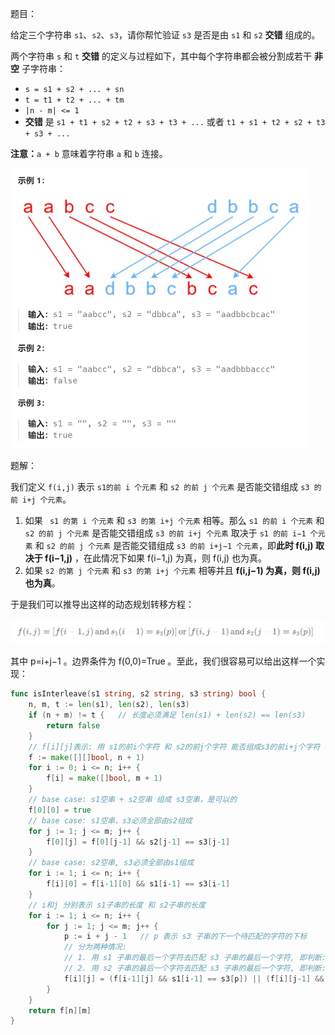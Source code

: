 题目：

给定三个字符串 `s1`、`s2`、`s3`，请你帮忙验证 `s3` 是否是由 `s1` 和 `s2` **交错** 组成的。

两个字符串 `s` 和 `t` **交错** 的定义与过程如下，其中每个字符串都会被分割成若干 **非空** 子字符串：

- `s = s1 + s2 + ... + sn`
- `t = t1 + t2 + ... + tm`
- `|n - m| <= 1`
- **交错** 是 `s1 + t1 + s2 + t2 + s3 + t3 + ...` 或者 `t1 + s1 + t2 + s2 + t3 + s3 + ...`

**注意：**`a + b` 意味着字符串 `a` 和 `b` 连接。

<img src="7.交错字符串.assets/image-20231022221404567.png" alt="image-20231022221404567" style="zoom:50%;" />

题解：

我们定义 `f(i,j)` 表示 `s1的前 i 个元素` 和 `s2 的前 j 个元素` 是否能交错组成 `s3 的前 i+j 个元素`。

1. 如果 ` s1 的第 i 个元素` 和 `s3 的第 i+j 个元素` 相等。那么 `s1 的前 i 个元素` 和 `s2 的前 j 个元素` 是否能交错组成 `s3 的前 i+j 个元素` 取决于 `s1 的前 i−1 个元素` 和 `s2 的前 j 个元素` 是否能交错组成 `s3 的前 i+j−1 个元素`，即**此时 f(i,j) 取决于 f(i−1,j)** ，在此情况下如果 f(i−1,j) 为真，则 f(i,j) 也为真。
2. 如果 `s2 的第 j 个元素` 和 `s3 的第 i+j 个元素` 相等并且 **f(i,j−1) 为真，则 f(i,j) 也为真**。

于是我们可以推导出这样的动态规划转移方程：

<img src="7.交错字符串.assets/image-20231022221843767.png" alt="image-20231022221843767" style="zoom:67%;" />

其中 p=i+j−1 。边界条件为 f(0,0)=True 。至此，我们很容易可以给出这样一个实现：

```go
func isInterleave(s1 string, s2 string, s3 string) bool {
    n, m, t := len(s1), len(s2), len(s3)
    if (n + m) != t {   // 长度必须满足 len(s1) + len(s2) == len(s3)
        return false
    }
    // f[i][j]表示: 用 s1的前i个字符 和 s2的前j个字符 能否组成s3的前i+j个字符
    f := make([][]bool, n + 1)
    for i := 0; i <= n; i++ {
        f[i] = make([]bool, m + 1)
    }
    // base case: s1空串 + s2空串 组成 s3空串，是可以的
    f[0][0] = true
    // base case: s1空串，s3必须全部由s2组成
    for j := 1; j <= m; j++ {
        f[0][j] = f[0][j-1] && s2[j-1] == s3[j-1]
    }
    // base case: s2空串, s3必须全部由s1组成
    for i := 1; i <= n; i++ {
        f[i][0] = f[i-1][0] && s1[i-1] == s3[i-1]
    }
	// i和j 分别表示 s1子串的长度 和 s2子串的长度
    for i := 1; i <= n; i++ {
        for j := 1; j <= m; j++ {
            p := i + j - 1   // p 表示 s3 子串的下一个待匹配的字符的下标
            // 分为两种情况: 
            // 1. 用 s1 子串的最后一个字符去匹配 s3 子串的最后一个字符, 即判断: s3[p] == s1[i-1] 
            // 2. 用 s2 子串的最后一个字符去匹配 s3 子串的最后一个字符, 即判断: s3[p] == s2[j-1]
            f[i][j] = (f[i-1][j] && s1[i-1] == s3[p]) || (f[i][j-1] && s2[j-1] == s3[p])  
        }
    }
    return f[n][m]
}
```



